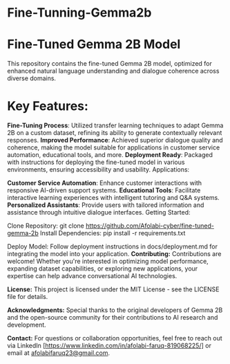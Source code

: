 # Fine-Tunning-Gemma2b

# Fine-Tuned Gemma 2B Model

This repository contains the fine-tuned Gemma 2B model, optimized for enhanced natural language understanding and dialogue coherence across diverse domains.

# Key Features:

**Fine-Tuning Process**: Utilized transfer learning techniques to adapt Gemma 2B on a custom dataset, refining its ability to generate contextually relevant responses.
**Improved Performance**: Achieved superior dialogue quality and coherence, making the model suitable for applications in customer service automation, educational tools, and more.
**Deployment Ready**: Packaged with instructions for deploying the fine-tuned model in various environments, ensuring accessibility and usability.
Applications:

**Customer Service Automation**: Enhance customer interactions with responsive AI-driven support systems.
**Educational Tools**: Facilitate interactive learning experiences with intelligent tutoring and Q&A systems.
**Personalized Assistants**: Provide users with tailored information and assistance through intuitive dialogue interfaces.
Getting Started:

Clone Repository: git clone https://github.com/Afolabi-cyber/fine-tuned-gemma-2b
Install Dependencies: pip install -r requirements.txt

Deploy Model: Follow deployment instructions in docs/deployment.md for integrating the model into your application.
**Contributing:**
Contributions are welcome! Whether you're interested in optimizing model performance, expanding dataset capabilities, or exploring new applications, your expertise can help advance conversational AI technologies.

**License:**
This project is licensed under the MIT License - see the LICENSE file for details.

**Acknowledgments:**
Special thanks to the original developers of Gemma 2B and the open-source community for their contributions to AI research and development.

**Contact:**
For questions or collaboration opportunities, feel free to reach out via LinkedIn [https://www.linkedin.com/in/afolabi-faruq-819068225/] or email at afolabifaruq23@gmail.com.

